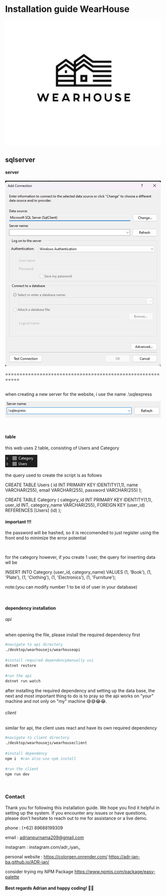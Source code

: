 # Installation guide WearHouse

![Alt Text](https://github.com/ADR-ian-ba/assets/blob/main/Logo-removebg-preview.png?raw=true)

## sqlserver

#### server
![Alt Text](https://github.com/ADR-ian-ba/assets/blob/main/ss1.png?raw=true)

===========================================================

<br/>
when creating a new server for the website, i use the name .\sqlexpress 

![Alt Text](https://github.com/ADR-ian-ba/assets/blob/main/ss2.png?raw=true)

<br/>

#### table
this web uses 2 table, consisting of Users and Category

![Alt Text](https://github.com/ADR-ian-ba/assets/blob/main/ss3.png?raw=true)

the query used to create the script is as  follows 

CREATE TABLE Users (
    id INT PRIMARY KEY IDENTITY(1,1), 
    name VARCHAR(255), 
    email VARCHAR(255), 
    password VARCHAR(255)
);


CREATE TABLE Category (
    category_id INT PRIMARY KEY IDENTITY(1,1),
    user_id INT,
    category_name VARCHAR(255),
    FOREIGN KEY (user_id) REFERENCES [Users] (id)
);

#### important !!!

the password will be hashed, so it is reccomended to just register using the front end to minimize the error potential

<br/>

for the  category however, if you create 1 user, the query for inserting data wll be



INSERT INTO Category (user_id, category_name)
VALUES
    (1, 'Book'),
    (1, 'Plate'),
    (1, 'Clothing'),
    (1, 'Electronics'),
    (1, 'Furniture');

note:(you can modify number 1 to be id of user in your database)

<br/>

#### dependency installation
###### api
when opening the file, please install the required dependency first

```bash
#navigate to api directory
./desktop/wearhousejs/wearhouseapi

#install required dependencymanually usi
dotnet restore

#run the api
dotnet run watch
```
after installing the required dependency and setting up the data base, the next and most important thing to do is to pray so the api works on "your" machine and not only on "my" machine 😅😅😂😂.

###### client
similar for api, the client uses react and have its own required dependency

```bash
#navigate to client directory
./desktop/wearhousejs/wearhouseclient

#install dependency
npm i  #can also use npm install

#run the client
npm run dev
```

<br/>

### Contact
Thank you for following this installation guide. We hope you find it helpful in setting up the system. If you encounter any issues or have questions, please don't hesitate to reach out to me for assistance or a live demo.

phone : (+62) 89688199309

email : [adrianpurnama209@gmail.com](mailto:adrianpurnama209@gmail.com)

instagram : instagram.com/adr_iyan_

personal website :
https://colorgen.onrender.com/
https://adr-ian-ba.github.io/ADR-ian/

consider trying my NPM Package
https://www.npmjs.com/package/easy-palette



#### Best regards Adrian and happy coding! 🎉🎉












